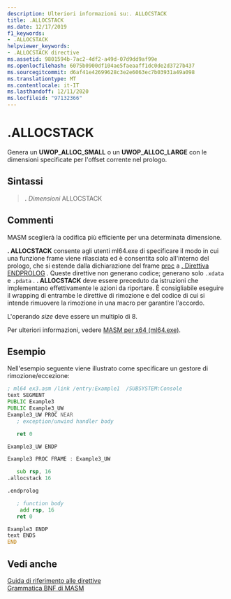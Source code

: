 ```yaml
---
description: Ulteriori informazioni su:. ALLOCSTACK
title: .ALLOCSTACK
ms.date: 12/17/2019
f1_keywords:
- .ALLOCSTACK
helpviewer_keywords:
- .ALLOCSTACK directive
ms.assetid: 9801594b-7ac2-4df2-a49d-07d9dd9af99e
ms.openlocfilehash: 6075b0900df104ae5faeaaff1dc0de2d3727b437
ms.sourcegitcommit: d6af41e42699628c3e2e6063ec7b03931a49a098
ms.translationtype: MT
ms.contentlocale: it-IT
ms.lasthandoff: 12/11/2020
ms.locfileid: "97132366"
---
```

# <a name="allocstack"></a>.ALLOCSTACK

Genera un **UWOP_ALLOC_SMALL** o un **UWOP_ALLOC_LARGE** con le dimensioni specificate per l'offset corrente nel prologo.

## <a name="syntax"></a>Sintassi

> **.** *Dimensioni* ALLOCSTACK

## <a name="remarks"></a>Commenti

MASM sceglierà la codifica più efficiente per una determinata dimensione.

**. ALLOCSTACK** consente agli utenti ml64.exe di specificare il modo in cui una funzione frame viene rilasciata ed è consentita solo all'interno del prologo, che si estende dalla dichiarazione del frame [proc](proc.md) a [. Direttiva ENDPROLOG](dot-endprolog.md) . Queste direttive non generano codice; generano solo `.xdata` e `.pdata` . **. ALLOCSTACK** deve essere preceduto da istruzioni che implementano effettivamente le azioni da riportare. È consigliabile eseguire il wrapping di entrambe le direttive di rimozione e del codice di cui si intende rimuovere la rimozione in una macro per garantire l'accordo.

L'operando *size* deve essere un multiplo di 8.

Per ulteriori informazioni, vedere [MASM per x64 (ml64.exe)](masm-for-x64-ml64-exe.md).

## <a name="sample"></a>Esempio

Nell'esempio seguente viene illustrato come specificare un gestore di rimozione/eccezione:

```asm
; ml64 ex3.asm /link /entry:Example1  /SUBSYSTEM:Console
text SEGMENT
PUBLIC Example3
PUBLIC Example3_UW
Example3_UW PROC NEAR
   ; exception/unwind handler body

   ret 0

Example3_UW ENDP

Example3 PROC FRAME : Example3_UW

   sub rsp, 16
.allocstack 16

.endprolog

   ; function body
    add rsp, 16
   ret 0

Example3 ENDP
text ENDS
END
```

## <a name="see-also"></a>Vedi anche

[Guida di riferimento alle direttive](directives-reference.md)\
[Grammatica BNF di MASM](masm-bnf-grammar.md)

